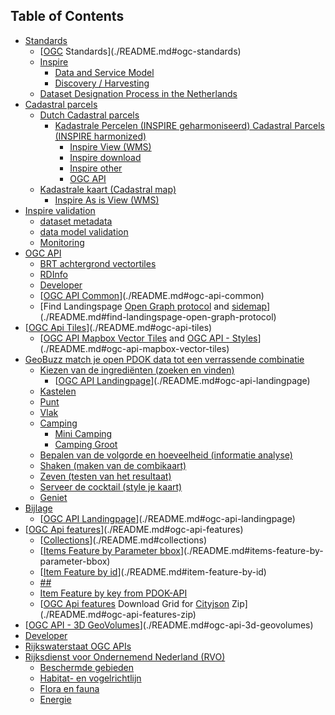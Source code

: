 ## Table of Contents

- [Standards](./README.md#standards)
  - [[OGC](https://www.ogc.org/standards/) Standards](./README.md#ogc-standards)
  - [Inspire](./README.md#inspire)
    - [Data and Service Model](./README.md#data-and-service-model)
    - [Discovery / Harvesting](./README.md#discovery-harvesting)
  - [Dataset Designation Process in the Netherlands](./README.md#dataset-designation-process-in-the-netherlands)
- [Cadastral parcels](./README.md#cadastral-parcels)
  - [Dutch Cadastral parcels](./README.md#dutch-cadastral-parcels)
    - [Kadastrale Percelen (INSPIRE geharmoniseerd) Cadastral Parcels (INSPIRE harmonized)](./README.md#kadastrale-percelen-inspire-geharmoniseerd-cadastral-parcels-inspire-harmonized)
      - [Inspire View (WMS)](./README.md#inspire-view-wms)
      - [Inspire download](./README.md#inspire-download)
      - [Inspire other](./README.md#inspire-other)
      - [OGC API](./README.md#ogc-api)
  - [Kadastrale kaart (Cadastral map)](./README.md#kadastrale-kaart-cadastral-map)
    - [Inspire As is View (WMS)](./README.md#inspire-as-is-view-wms)
- [Inspire validation](./README.md#inspire-validation)
    - [dataset metadata](./README.md#dataset-metadata)
    - [data model validation](./README.md#data-model-validation)
    - [Monitoring](./README.md#monitoring)
- [OGC API](./README.md#ogc-api)
    - [BRT achtergrond vectortiles](./README.md#brt-achtergrond-vectortiles)
    - [RDInfo](./README.md#rdinfo)
    - [Developer](./README.md#developer)
    - [[OGC API Common](https://ogcapi.ogc.org/common/)](./README.md#ogc-api-common)
    - [Find Landingspage [Open Graph protocol](https://ogp.me/) and [sidemap](https://api.pdok.nl/sitemap.xml)](./README.md#find-landingspage-open-graph-protocol)
- [[OGC Api Tiles](https://ogcapi.ogc.org/tiles/)](./README.md#ogc-api-tiles)
  - [[OGC API Mapbox Vector Tiles](https://docs.ogc.org/is/20-057/20-057.html#ats_mvt) and [OGC API - Styles](https://ogcapi.ogc.org/styles/)](./README.md#ogc-api-mapbox-vector-tiles)
- [GeoBuzz match je open PDOK data tot een verrassende combinatie](./README.md#geobuzz-match-je-open-pdok-data-tot-een-verrassende-combinatie)
  - [Kiezen van de ingrediënten (zoeken en vinden)](./README.md#kiezen-van-de-ingredinten-zoeken-en-vinden)
    - [[OGC API Landingpage](https://docs.ogc.org/is/17-069r4/17-069r4.html#_api_landing_page)](./README.md#ogc-api-landingpage)
  - [Kastelen](./README.md#kastelen)
  - [Punt](./README.md#punt)
  - [Vlak](./README.md#vlak)
  - [Camping](./README.md#camping)
    - [Mini Camping](./README.md#mini-camping)
    - [Camping Groot](./README.md#camping-groot)
  - [Bepalen van de volgorde en hoeveelheid (informatie analyse)](./README.md#bepalen-van-de-volgorde-en-hoeveelheid-informatie-analyse)
  - [Shaken (maken van de combikaart)](./README.md#shaken-maken-van-de-combikaart)
  - [Zeven (testen van het resultaat)](./README.md#zeven-testen-van-het-resultaat)
  - [Serveer de cocktail (style je kaart)](./README.md#serveer-de-cocktail-style-je-kaart)
  - [Geniet](./README.md#geniet)
- [Bijlage](./README.md#bijlage)
  - [[OGC API Landingpage](https://docs.ogc.org/is/17-069r4/17-069r4.html#_api_landing_page)](./README.md#ogc-api-landingpage)
- [[OGC Api features](https://ogcapi.ogc.org/features/)](./README.md#ogc-api-features)
  - [[Collections](https://docs.ogc.org/is/17-069r4/17-069r4.html#_feature_collections_rootcollections)](./README.md#collections)
  - [[Items Feature by Parameter bbox](https://docs.ogc.org/is/17-069r4/17-069r4.html#_features_rootcollectionscollectioniditems)](./README.md#items-feature-by-parameter-bbox)
  - [[Item Feature by id](https://docs.ogc.org/is/17-069r4/17-069r4.html#_features_rootcollectionscollectioniditems)](./README.md#item-feature-by-id)
  - [##](./README.md#)
  - [Item Feature by key from PDOK-API](./README.md#item-feature-by-key-from-pdok-api)
  - [[OGC Api features](https://ogcapi.ogc.org/features/) Download Grid for [Cityjson](https://www.cityjson.org/) Zip](./README.md#ogc-api-features-zip)
- [[OGC API - 3D GeoVolumes](https://ogcapi.ogc.org/geovolumes/)](./README.md#ogc-api-3d-geovolumes)
- [Developer](./README.md#developer)
- [Rijkswaterstaat OGC APIs](./README.md#rijkswaterstaat-ogc-apis)
- [Rijksdienst voor Ondernemend Nederland (RVO)](./README.md#rijksdienst-voor-ondernemend-nederland-rvo)
  - [Beschermde gebieden](./README.md#beschermde-gebieden)
  - [Habitat- en vogelrichtlijn](./README.md#habitat-en-vogelrichtlijn)
  - [Flora en fauna](./README.md#flora-en-fauna)
  - [Energie](./README.md#energie)
